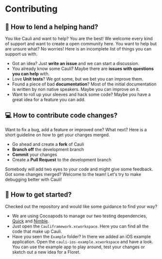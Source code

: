 # Contributing

## 👋 How to lend a helping hand?

You like Cauli and want to help? You are the best! We welcome every kind of support and want to create a open community here.
You want to help but are unsure what? No worries! Here is an incomplete list of things you can support us with.

* Got an idea? Just **write an issue** and we can start a discussion.
* You already know some Cauli? Maybe there are **issues with questions you can help** with.
* Love **Unit tests**? We got some, but we bet you can improve them.
* Found a piece of bad **documentation**? Most of the initial documentation is written by non native speakers. Maybe you can improve on it.
* Want to roll up your sleeves and hack some code? Maybe you have a great idea for a feature you can add.


## 💻 How to contribute code changes?

Want to fix a bug, add a feature or improved one? What next? Here is a short guideline on how to get your changes merged.

* Go ahead and create a **fork** of Cauli
* **Branch off** the development branch
* **Commit** your changes
* Create a **Pull Request** to the development branch

Somebody will add two eyes to your code and might give some feedback. Got some changes merged? Welcome to the team! Let's try to make debugging better with Cauli!


## 🤔 How to get started?

Checked out the repository and would like some guidance to find your way?

* We are using Cocoapods to manage our two testing dependencies, [Quick](https://github.com/Quick/Quick) and [Nimble](https://github.com/Quick/Nimble).
* Just open the `Cauliframework.xcworkspace`. Here you can find all the code that make up Cauli.
* Have you seen the `Example` folder? In there we added an iOS example application. Open the `cauli-ios-example.xcworkspace` and have a look. You can use the example app to play around, test your changes or sketch out a new idea for a Floret.

